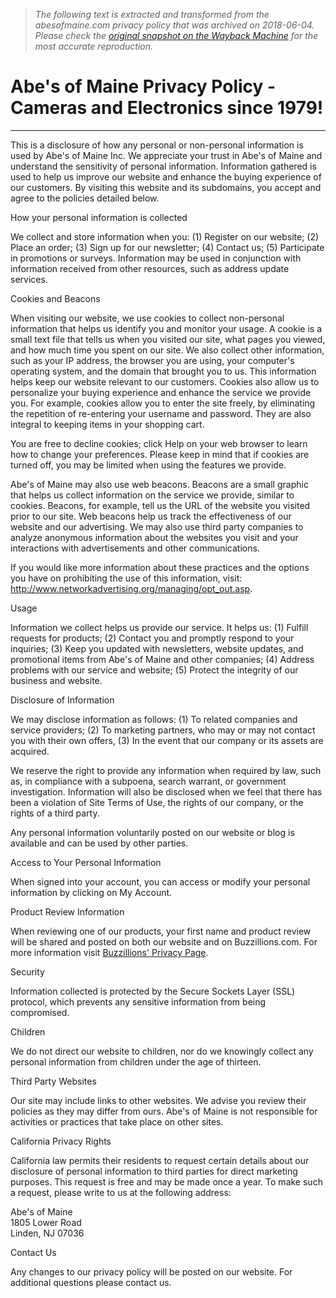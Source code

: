 > *The following text is extracted and transformed from the abesofmaine.com privacy policy that was archived on 2018-06-04. Please check the [original snapshot on the Wayback Machine](https://web.archive.org/web/20180604111717id_/http%3A//www.abesofmaine.com/Privacy_Policy.htm) for the most accurate reproduction.*

# Abe's of Maine Privacy Policy - Cameras and Electronics since 1979!

* * *

This is a disclosure of how any personal or non-personal information is used by Abe's of Maine Inc. We appreciate your trust in Abe's of Maine and understand the sensitivity of personal information. Information gathered is used to help us improve our website and enhance the buying experience of our customers. By visiting this website and its subdomains, you accept and agree to the policies detailed below.

How your personal information is collected

We collect and store information when you: (1) Register on our website; (2) Place an order; (3) Sign up for our newsletter; (4) Contact us; (5) Participate in promotions or surveys. Information may be used in conjunction with information received from other resources, such as address update services.

Cookies and Beacons

When visiting our website, we use cookies to collect non-personal information that helps us identify you and monitor your usage. A cookie is a small text file that tells us when you visited our site, what pages you viewed, and how much time you spent on our site. We also collect other information, such as your IP address, the browser you are using, your computer's operating system, and the domain that brought you to us. This information helps keep our website relevant to our customers. Cookies also allow us to personalize your buying experience and enhance the service we provide you. For example, cookies allow you to enter the site freely, by eliminating the repetition of re-entering your username and password. They are also integral to keeping items in your shopping cart.

You are free to decline cookies; click Help on your web browser to learn how to change your preferences. Please keep in mind that if cookies are turned off, you may be limited when using the features we provide.

Abe's of Maine may also use web beacons. Beacons are a small graphic that helps us collect information on the service we provide, similar to cookies. Beacons, for example, tell us the URL of the website you visited prior to our site. Web beacons help us track the effectiveness of our website and our advertising. We may also use third party companies to analyze anonymous information about the websites you visit and your interactions with advertisements and other communications.

If you would like more information about these practices and the options you have on prohibiting the use of this information, visit: <http://www.networkadvertising.org/managing/opt_out.asp>.

Usage

Information we collect helps us provide our service. It helps us: (1) Fulfill requests for products; (2) Contact you and promptly respond to your inquiries; (3) Keep you updated with newsletters, website updates, and promotional items from Abe's of Maine and other companies; (4) Address problems with our service and website; (5) Protect the integrity of our business and website.

Disclosure of Information

We may disclose information as follows: (1) To related companies and service providers; (2) To marketing partners, who may or may not contact you with their own offers, (3) In the event that our company or its assets are acquired.

We reserve the right to provide any information when required by law, such as, in compliance with a subpoena, search warrant, or government investigation. Information will also be disclosed when we feel that there has been a violation of Site Terms of Use, the rights of our company, or the rights of a third party.

Any personal information voluntarily posted on our website or blog is available and can be used by other parties.

Access to Your Personal Information

When signed into your account, you can access or modify your personal information by clicking on My Account.

Product Review Information

When reviewing one of our products, your first name and product review will be shared and posted on both our website and on Buzzillions.com. For more information visit [Buzzillions' Privacy Page](http://www.powerreviews.com/legal/privacy_policy_en_US.html).

Security

Information collected is protected by the Secure Sockets Layer (SSL) protocol, which prevents any sensitive information from being compromised.

Children

We do not direct our website to children, nor do we knowingly collect any personal information from children under the age of thirteen.

Third Party Websites

Our site may include links to other websites. We advise you review their policies as they may differ from ours. Abe's of Maine is not responsible for activities or practices that take place on other sites.

California Privacy Rights

California law permits their residents to request certain details about our disclosure of personal information to third parties for direct marketing purposes. This request is free and may be made once a year. To make such a request, please write to us at the following address:

Abe's of Maine  
1805 Lower Road  
Linden, NJ 07036

Contact Us

Any changes to our privacy policy will be posted on our website. For additional questions please contact us.
